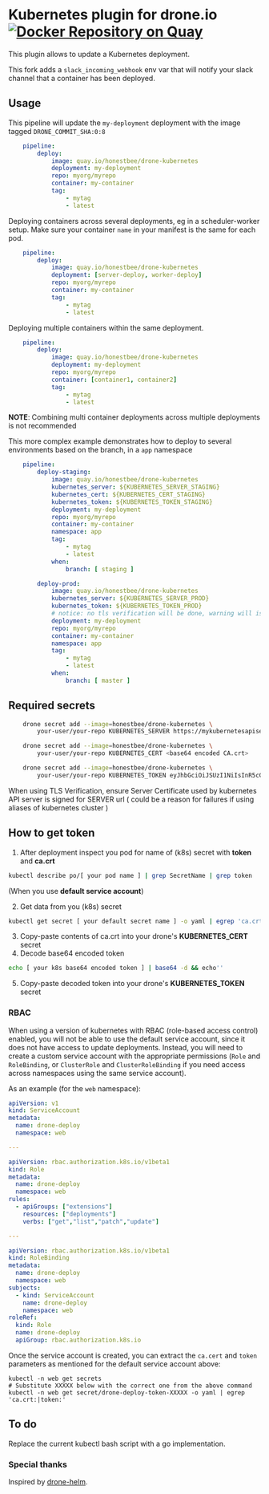 # Kubernetes plugin for drone.io [![Docker Repository on Quay](https://quay.io/repository/honestbee/drone-kubernetes/status "Docker Repository on Quay")](https://quay.io/repository/honestbee/drone-kubernetes)

This plugin allows to update a Kubernetes deployment.

This fork adds a `slack_incoming_webhook` env var that will notify your slack channel that a container has been deployed.

## Usage  

This pipeline will update the `my-deployment` deployment with the image tagged `DRONE_COMMIT_SHA:0:8`

```yaml
    pipeline:
        deploy:
            image: quay.io/honestbee/drone-kubernetes
            deployment: my-deployment
            repo: myorg/myrepo
            container: my-container
            tag: 
                - mytag
                - latest
```

Deploying containers across several deployments, eg in a scheduler-worker setup. Make sure your container `name` in your manifest is the same for each pod.
    
```yaml
    pipeline:
        deploy:
            image: quay.io/honestbee/drone-kubernetes
            deployment: [server-deploy, worker-deploy]
            repo: myorg/myrepo
            container: my-container
            tag:                 
                - mytag
                - latest
```

Deploying multiple containers within the same deployment.

```yaml
    pipeline:
        deploy:
            image: quay.io/honestbee/drone-kubernetes
            deployment: my-deployment
            repo: myorg/myrepo
            container: [container1, container2]
            tag:                 
                - mytag
                - latest
```

**NOTE**: Combining multi container deployments across multiple deployments is not recommended

This more complex example demonstrates how to deploy to several environments based on the branch, in a `app` namespace 

```yaml
    pipeline:
        deploy-staging:
            image: quay.io/honestbee/drone-kubernetes
            kubernetes_server: ${KUBERNETES_SERVER_STAGING}
            kubernetes_cert: ${KUBERNETES_CERT_STAGING}
            kubernetes_token: ${KUBERNETES_TOKEN_STAGING}
            deployment: my-deployment
            repo: myorg/myrepo
            container: my-container
            namespace: app
            tag:                 
                - mytag
                - latest
            when:
                branch: [ staging ]

        deploy-prod:
            image: quay.io/honestbee/drone-kubernetes
            kubernetes_server: ${KUBERNETES_SERVER_PROD}
            kubernetes_token: ${KUBERNETES_TOKEN_PROD}
            # notice: no tls verification will be done, warning will is printed
            deployment: my-deployment
            repo: myorg/myrepo
            container: my-container
            namespace: app
            tag:                 
                - mytag
                - latest
            when:
                branch: [ master ]
```

## Required secrets

```bash
    drone secret add --image=honestbee/drone-kubernetes \
        your-user/your-repo KUBERNETES_SERVER https://mykubernetesapiserver

    drone secret add --image=honestbee/drone-kubernetes \
        your-user/your-repo KUBERNETES_CERT <base64 encoded CA.crt>

    drone secret add --image=honestbee/drone-kubernetes \
        your-user/your-repo KUBERNETES_TOKEN eyJhbGciOiJSUzI1NiIsInR5cCI6IkpXVCJ9.eyJpc3MiOiJrdWJ...
```

When using TLS Verification, ensure Server Certificate used by kubernetes API server 
is signed for SERVER url ( could be a reason for failures if using aliases of kubernetes cluster )

## How to get token
1. After deployment inspect you pod for name of (k8s) secret with **token** and **ca.crt**
```bash
kubectl describe po/[ your pod name ] | grep SecretName | grep token
```
(When you use **default service account**)

2. Get data from you (k8s) secret
```bash
kubectl get secret [ your default secret name ] -o yaml | egrep 'ca.crt:|token:'
```
3. Copy-paste contents of ca.crt into your drone's **KUBERNETES_CERT** secret
4. Decode base64 encoded token
```bash
echo [ your k8s base64 encoded token ] | base64 -d && echo''
```
5. Copy-paste decoded token into your drone's **KUBERNETES_TOKEN** secret

### RBAC

When using a version of kubernetes with RBAC (role-based access control)
enabled, you will not be able to use the default service account, since it does
not have access to update deployments.  Instead, you will need to create a
custom service account with the appropriate permissions (`Role` and `RoleBinding`, or `ClusterRole` and `ClusterRoleBinding` if you need access across namespaces using the same service account).

As an example (for the `web` namespace):

```yaml
apiVersion: v1
kind: ServiceAccount
metadata:
  name: drone-deploy
  namespace: web

---

apiVersion: rbac.authorization.k8s.io/v1beta1
kind: Role
metadata:
  name: drone-deploy
  namespace: web
rules:
  - apiGroups: ["extensions"]
    resources: ["deployments"]
    verbs: ["get","list","patch","update"]

---

apiVersion: rbac.authorization.k8s.io/v1beta1
kind: RoleBinding
metadata:
  name: drone-deploy
  namespace: web
subjects:
  - kind: ServiceAccount
    name: drone-deploy
    namespace: web
roleRef:
  kind: Role
  name: drone-deploy
  apiGroup: rbac.authorization.k8s.io
```

Once the service account is created, you can extract the `ca.cert` and `token`
parameters as mentioned for the default service account above:

```
kubectl -n web get secrets
# Substitute XXXXX below with the correct one from the above command
kubectl -n web get secret/drone-deploy-token-XXXXX -o yaml | egrep 'ca.crt:|token:'
```

## To do 

Replace the current kubectl bash script with a go implementation.

### Special thanks

Inspired by [drone-helm](https://github.com/ipedrazas/drone-helm).
